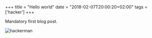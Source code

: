 +++
title = "Hello world"
date = "2018-02-07T20:00:20+02:00"
tags = ['hacker']
+++

Mandatory first blog post.<!--more-->

![hackerman](http://2.bp.blogspot.com/-nZ0ZQuDvavM/VdoEDBwCpfI/AAAAAAAABxU/eSasD9VTBxg/s1600/Hackerman-el-kaker-vagonettas-01.gif)
